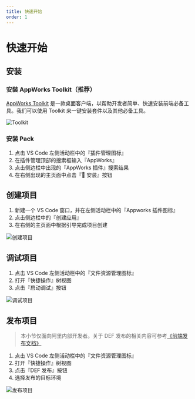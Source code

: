```yaml
---
title: 快速开始
order: 1
---
```


# 快速开始

## 安装

### 安装 AppWorks Toolkit（推荐）

[AppWorks Toolkit](/pack/toolkit) 是一款桌面客户端，以帮助开发者简单、快速安装前端必备工具。我们可以使用 Toolkit 来一键安装套件以及其他必备工具。

![Toolkit](https://img.alicdn.com/imgextra/i1/O1CN01SuG3jy1XioF0gthed_!!6000000002958-2-tps-2200-1448.png)

### 安装 Pack

1. 点击 VS Code 左侧活动栏中的『插件管理图标』
2. 在插件管理顶部的搜索框输入『AppWorks』
3. 点击侧边栏中出现的『AppWorks 插件』搜索结果
4. 在右侧出现的主页面中点击『 安装』按钮

## 创建项目

1. 新建一个 VS Code 窗口，并在左侧活动栏中的『Appworks 插件图标』
2. 点击侧边栏中的『创建应用』
3. 在右侧的主页面中根据引导完成项目创建

![创建项目](https://img.alicdn.com/imgextra/i2/O1CN01eyGttl1a1FPvVX2Do_!!6000000003269-2-tps-2048-1536.png)

## 调试项目

1. 点击 VS Code 左侧活动栏中的『文件资源管理图标』
2. 打开『快捷操作』树视图
3. 点击『启动调试』按钮

![调试项目](https://img.alicdn.com/imgextra/i3/O1CN01t8QNHF1yNjdsgcSyH_!!6000000006567-2-tps-2048-1536.png)

## 发布项目

> 本小节仅面向阿里内部开发者。关于 DEF 发布的相关内容可参考[《前端发布文档》](https://work.def.alibaba-inc.com/doc/index)

1. 点击 VS Code 左侧活动栏中的『文件资源管理图标』
2. 打开『快捷操作』树视图
3. 点击『DEF 发布』按钮
4. 选择发布的目标环境

![发布项目](https://img.alicdn.com/imgextra/i3/O1CN012kgrX029vagwn4Cgv_!!6000000008130-2-tps-2048-1536.png)
